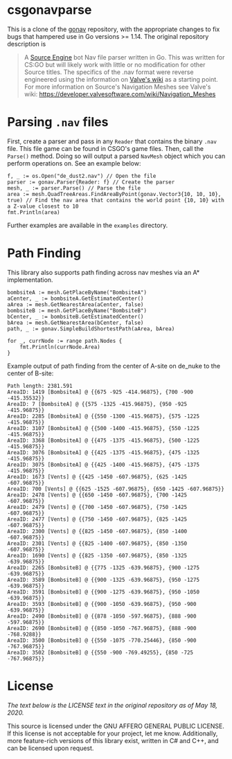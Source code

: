 # csgonavparse

This is a clone of the [gonav](https://github.com/mrazza/gonav) repository, with the appropriate changes to fix bugs that hampered use in Go versions >= 1.14. The original repository description is

> A [Source Engine](https://en.wikipedia.org/wiki/Source_(game_engine)) bot Nav file parser written in Go. This was written for CS:GO but will likely work with little or no modification for other Source titles. The specifics of the .nav format were reverse engineered using the information on [Valve's wiki](https://developer.valvesoftware.com/wiki/NAV) as a starting point. For more information on Source's Navigation Meshes see Valve's wiki: https://developer.valvesoftware.com/wiki/Navigation_Meshes

# Parsing `.nav` files
First, create a parser and pass in any `Reader` that contains the binary `.nav` file. This file game can be found in CSGO's game files. Then, call the `Parse()` method. Doing so will output a parsed `NavMesh` object which you can perform operations on. See an example below:

```
f, _ := os.Open("de_dust2.nav") // Open the file
parser := gonav.Parser{Reader: f} // Create the parser
mesh, _ := parser.Parse() // Parse the file
area := mesh.QuadTreeAreas.FindAreaByPoint(gonav.Vector3{10, 10, 10}, true) // Find the nav area that contains the world point {10, 10} with a Z-value closest to 10
fmt.Println(area)
```

Further examples are available in the `examples` directory.

# Path Finding
This library also supports path finding across nav meshes via an A* implementation.

```
bombsiteA := mesh.GetPlaceByName("BombsiteA")
aCenter, _ := bombsiteA.GetEstimatedCenter()
aArea := mesh.GetNearestArea(aCenter, false)
bombsiteB := mesh.GetPlaceByName("BombsiteB")
bCenter, _ := bombsiteB.GetEstimatedCenter()
bArea := mesh.GetNearestArea(bCenter, false)
path, _ := gonav.SimpleBuildShortestPath(aArea, bArea)

for _, currNode := range path.Nodes {
	fmt.Println(currNode.Area)
}
```

Example output of path finding from the center of A-site on de_nuke to the center of B-site:
```
Path length: 2381.591
AreaID: 1419 [BombsiteA] @ {{675 -925 -414.96875}, {700 -900 -415.35532}}
AreaID: 7 [BombsiteA] @ {{575 -1325 -415.96875}, {950 -925 -415.96875}}
AreaID: 2285 [BombsiteA] @ {{550 -1300 -415.96875}, {575 -1225 -415.96875}}
AreaID: 3107 [BombsiteA] @ {{500 -1400 -415.96875}, {550 -1225 -415.96875}}
AreaID: 3368 [BombsiteA] @ {{475 -1375 -415.96875}, {500 -1225 -415.96875}}
AreaID: 3076 [BombsiteA] @ {{425 -1375 -415.96875}, {475 -1325 -415.96875}}
AreaID: 3075 [BombsiteA] @ {{425 -1400 -415.96875}, {475 -1375 -415.96875}}
AreaID: 1673 [Vents] @ {{425 -1450 -607.96875}, {625 -1425 -607.96875}}
AreaID: 700 [Vents] @ {{625 -1525 -607.96875}, {650 -1425 -607.96875}}
AreaID: 2478 [Vents] @ {{650 -1450 -607.96875}, {700 -1425 -607.96875}}
AreaID: 2479 [Vents] @ {{700 -1450 -607.96875}, {750 -1425 -607.96875}}
AreaID: 2477 [Vents] @ {{750 -1450 -607.96875}, {825 -1425 -607.96875}}
AreaID: 2300 [Vents] @ {{825 -1450 -607.96875}, {850 -1400 -607.96875}}
AreaID: 2301 [Vents] @ {{825 -1400 -607.96875}, {850 -1350 -607.96875}}
AreaID: 1690 [Vents] @ {{825 -1350 -607.96875}, {850 -1325 -639.96875}}
AreaID: 2265 [BombsiteB] @ {{775 -1325 -639.96875}, {900 -1275 -639.96875}}
AreaID: 3589 [BombsiteB] @ {{900 -1325 -639.96875}, {950 -1275 -639.96875}}
AreaID: 3591 [BombsiteB] @ {{900 -1275 -639.96875}, {950 -1050 -639.96875}}
AreaID: 3593 [BombsiteB] @ {{900 -1050 -639.96875}, {950 -900 -639.96875}}
AreaID: 2490 [BombsiteB] @ {{878 -1050 -597.96875}, {888 -900 -597.96875}}
AreaID: 2690 [BombsiteB] @ {{850 -1050 -767.96875}, {888 -900 -768.9288}}
AreaID: 3500 [BombsiteB] @ {{550 -1075 -770.25446}, {850 -900 -767.96875}}
AreaID: 3502 [BombsiteB] @ {{550 -900 -769.49255}, {850 -725 -767.96875}}
```

# License
*The text below is the LICENSE text in the original repository as of May 18, 2020.*

This source is licensed under the GNU AFFERO GENERAL PUBLIC LICENSE. If this license is not acceptable for your project, let me know. Additionally, more feature-rich versions of this library exist, written in C# and C++, and can be licensed upon request.

